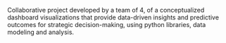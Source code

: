 Collaborative project developed by a team of 4, of a conceptualized dashboard visualizations that provide data-driven insights
and predictive outcomes for strategic decision-making, using python libraries, data modeling and analysis.
